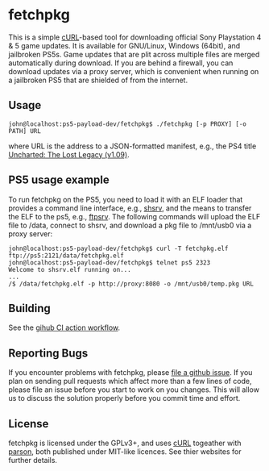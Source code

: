 # fetchpkg
This is a simple [cURL][curl]-based tool for downloading official Sony
Playstation 4 & 5 game updates. It is available for GNU/Linux, Windows (64bit),
and jailbroken PS5s. Game updates that are plit across multiple files are merged
automatically during download. If you are behind a firewall, you can download
updates via a proxy server, which is convenient when running on a jailbroken
PS5 that are shielded of from the internet.


## Usage
```console
john@localhost:ps5-payload-dev/fetchpkg$ ./fetchpkg [-p PROXY] [-o PATH] URL 
```
where URL is the address to a JSON-formatted manifest, e.g., the PS4 title
[Uncharted: The Lost Legacy (v1.09)][CUSA09564].

## PS5 usage example
To run fetchpkg on the PS5, you need to load it with an ELF loader that provides
a command line interface, e.g., [shsrv][shsrv], and the means to transfer the ELF
to the ps5, e.g., [ftpsrv][ftpsrv]. The following commands will upload the ELF file
to /data, connect to shsrv, and download a pkg file to /mnt/usb0 via a proxy server:
```console
john@localhost:ps5-payload-dev/fetchpkg$ curl -T fetchpkg.elf ftp://ps5:2121/data/fetchpkg.elf
john@localhost:ps5-payload-dev/fetchpkg$ telnet ps5 2323
Welcome to shsrv.elf running on...
...
/$ /data/fetchpkg.elf -p http://proxy:8080 -o /mnt/usb0/temp.pkg URL
```

## Building
See the [gihub CI action workflow][workflow].

## Reporting Bugs
If you encounter problems with fetchpkg, please [file a github issue][issues].
If you plan on sending pull requests which affect more than a few lines of code,
please file an issue before you start to work on you changes. This will allow us
to discuss the solution properly before you commit time and effort.

## License
fetchpkg is licensed under the GPLv3+, and uses [cURL][curl] togeather with
[parson][parsonurl], both published under MIT-like licences. See thier
websites for further details.

[shsrv]: https://github.com/ps5-payload-dev/shsrv
[ftpsrv]: https://github.com/ps5-payload-dev/ftpsrv
[curl]: https://curl.se
[parsonurl]: http://kgabis.github.io/parson
[issues]: https://github.com/ps5-payload-dev/fetchpkg/issues/new
[workflow]: https://github.com/ps5-payload-dev/fetchpkg/blob/master/.github/workflows/ci.yml
[CUSA09564]: http://gs2.ww.prod.dl.playstation.net/gs2/ppkgo/prod/CUSA09564_00/9/f_f981fc66c3e96296bbb5aab1a93ef0615f7e91a15ef5b824689715494c33c0fb/f/EP9000-CUSA09564_00-UNCHD4LOSTLEGACY-A0109-V0100.json
